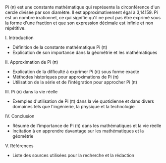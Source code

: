 Pi (π) est une constante mathématique qui représente la circonférence d'un cercle divisée par son diamètre. Il est approximativement égal à 3,14159. Pi est un nombre irrationnel, ce qui signifie qu'il ne peut pas être exprimé sous la forme d'une fraction et que son expression décimale est infinie et non répétitive.

I. Introduction

* Définition de la constante mathématique Pi (π)
* Explication de son importance dans la géométrie et les mathématiques

II. Approximation de Pi (π)

* Explication de la difficulté à exprimer Pi (π) sous forme exacte
* Méthodes historiques pour approximations de Pi (π)
* Utilisation de la série et de l'intégration pour approcher Pi (π)

III. Pi (π) dans la vie réelle

* Exemples d'utilisation de Pi (π) dans la vie quotidienne et dans divers domaines tels que l'ingénierie, la physique et la technologie

IV. Conclusion

* Résumé de l'importance de Pi (π) dans les mathématiques et la vie réelle
* Incitation à en apprendre davantage sur les mathématiques et la géométrie

V. Références

* Liste des sources utilisées pour la recherche et la rédaction